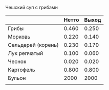Чешский суп с грибами

|                    | Нетто | Выход |
| ------------------ | ----- | ----- |
| Грибы              | 0.460 | 0.250 |
| Морковь            | 0.220 | 0.140 |
| Сельдерей (корень) | 0.230 | 0.170 |
| Лук репчатый       | 0.100 | 0.060 |
| Чеснок             | 0.020 | 0.020 |
| Картофель          | 0.800 | 0.800 |
| Бульон             | 2000  | 2000  |
|                    |       |       |
